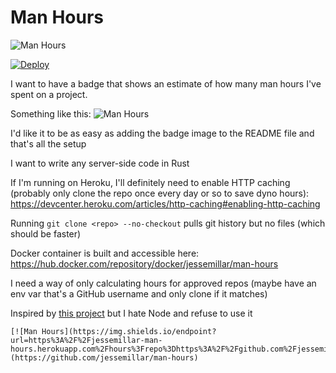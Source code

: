 # Man Hours

![Man Hours](https://img.shields.io/endpoint?url=https%3A%2F%2Fjessemillar-man-hours.herokuapp.com%2Fhours%3Frepo%3Dhttps%3A%2F%2Fgithub.com%2Fjessemillar%2Fman-hours.git)

[![Deploy](https://www.herokucdn.com/deploy/button.svg)](https://heroku.com/deploy)

I want to have a badge that shows an estimate of how many man hours I've spent on a project.

Something like this: ![Man Hours](https://img.shields.io/badge/Man%20Hours-777-yellow)

I'd like it to be as easy as adding the badge image to the README file and that's all the setup

I want to write any server-side code in Rust

If I'm running on Heroku, I'll definitely need to enable HTTP caching (probably only clone the repo once every day or so to save dyno hours): https://devcenter.heroku.com/articles/http-caching#enabling-http-caching

Running `git clone <repo> --no-checkout` pulls git history but no files (which should be faster)

Docker container is built and accessible here: https://hub.docker.com/repository/docker/jessemillar/man-hours

I need a way of only calculating hours for approved repos (maybe have an env var that's a GitHub username and only clone if it matches)

Inspired by [this project](https://github.com/kimmobrunfeldt/git-hours/blob/8aaeee237cb9d9028e7a2592a25ad8468b1f45e4/index.js#L114-L143) but I hate Node and refuse to use it

```
[![Man Hours](https://img.shields.io/endpoint?url=https%3A%2F%2Fjessemillar-man-hours.herokuapp.com%2Fhours%3Frepo%3Dhttps%3A%2F%2Fgithub.com%2Fjessemillar%2Fdotfiles.git)](https://github.com/jessemillar/man-hours)
```
